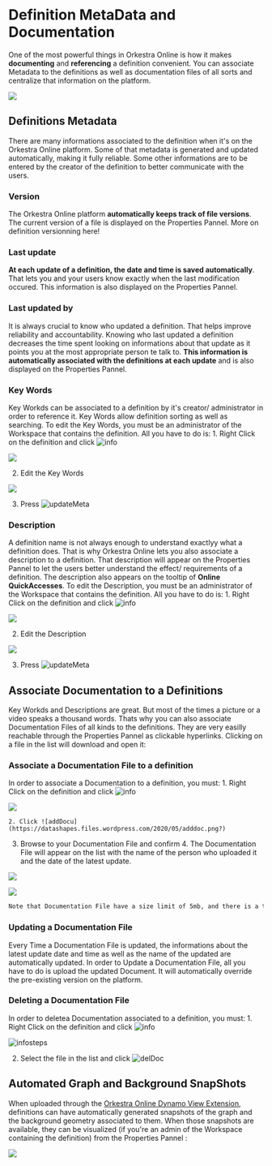 # Definition MetaData and Documentation

One of the most powerful things in Orkestra Online is how it makes **documenting** and **referencing** a definition convenient. You can associate Metadata to the definitions as well as documentation files of all sorts and centralize that information on the platform.

![](https://datashapes.files.wordpress.com/2020/05/meta-and-doc.gif?)

## Definitions Metadata

There are many informations associated to the definition when it's on the Orkestra Online platform. Some of that metadata is generated and updated automatically, making it fully reliable. Some other informations are to be entered by the creator of the definition to better communicate with the users.

### Version

The Orkestra Online platform **automatically keeps track of file versions**. The current version of a file is displayed on the Properties Pannel. More on definition versionning here!

### Last update

**At each update of a definition, the date and time is saved automatically**. That lets you and your users know exactly when the last modification occured. This information is also displayed on the Properties Pannel.

### Last updated by

It is always crucial to know who updated a definition. That helps improve reliability and accountability. Knowing who last updated a definition decreases the time spent looking on informations about that update as it points you at the most appropriate person te talk to. **This information is automatically associated with the definitions at each update** and is also displayed on the Properties Pannel.

### Key Words

Key Workds can be associated to a definition by it's creator/ administrator in order to reference it. Key Words allow definition sorting as well as searching. To edit the Key Words, you must be an administrator of the Workspace that contains the definition. All you have to do is: 1. Right Click on the definition and click ![info](https://datashapes.files.wordpress.com/2020/05/fileinfo.png?)  

![](https://datashapes.files.wordpress.com/2020/05/fileinfosteps.png?)

   2. Edit the Key Words  

![](https://datashapes.files.wordpress.com/2020/05/editkeywords.png?)

   3. Press ![updateMeta](https://datashapes.files.wordpress.com/2020/05/updatemeta.png?)

### Description

A definition name is not always enough to understand exactlyy what a definition does. That is why Orkestra Online lets you also associate a description to a definition. That description will appear on the Properties Pannel to let the users better understand the effect/ requirements of a definition. The description also appears on the tooltip of **Online QuickAccesses**. To edit the Description, you must be an administrator of the Workspace that contains the definition. All you have to do is: 1. Right Click on the definition and click ![info](https://datashapes.files.wordpress.com/2020/05/fileinfo.png?)  

![](https://datashapes.files.wordpress.com/2020/05/fileinfosteps.png?)

   2. Edit the Description  

![](https://datashapes.files.wordpress.com/2020/05/editdesc.png?)

   3. Press ![updateMeta](https://datashapes.files.wordpress.com/2020/05/updatemeta.png?)

## Associate Documentation to a Definitions

Key Workds and Descriptions are great. But most of the times a picture or a video speaks a thousand words. Thats why you can also associate Documentation Files of all kinds to the definitions. They are very easilly reachable through the Properties Pannel as clickable hyperlinks. Clicking on a file in the list will download and open it:

### Associate a Documentation File to a definition

In order to associate a Documentation to a definition, you must: 1. Right Click on the definition and click ![info](https://datashapes.files.wordpress.com/2020/05/fileinfo.png?) 

![](https://datashapes.files.wordpress.com/2020/05/fileinfosteps.png?)

    2. Click ![addDocu](https://datashapes.files.wordpress.com/2020/05/adddoc.png?) 

   3. Browse to your Documentation File and confirm  4. The Documentation File will appear on the list with the name of the person who uploaded it and the date of the latest update. 

![](https://datashapes.files.wordpress.com/2020/05/browsedoc.png?)

![](https://datashapes.files.wordpress.com/2020/05/uploadeddoc.png?)

```diff
Note that Documentation File have a size limit of 5mb, and there is a total of 25mb of Documentation Files per definition
```

### Updating a Documentation File

Every Time a Documentation File is updated, the informations about the latest update date and time as well as the name of the updated are automatically updated. In order to Update a Documentation File, all you have to do is upload the updated Document. It will automatically override the pre-existing version on the platform.

### Deleting a Documentation File

In order to deletea Documentation associated to a definition, you must: 1. Right Click on the definition and click ![info](https://datashapes.files.wordpress.com/2020/05/fileinfo.png?) 

![infosteps](https://datashapes.files.wordpress.com/2020/05/fileinfosteps.png?)

   2. Select the file in the list and click ![delDoc](https://datashapes.files.wordpress.com/2020/05/deldoc.png?)

## Automated Graph and Background SnapShots

When uploaded through the [Orkestra Online Dynamo View Extension](https://github.com/MostafaElAyoubi/Orkestra_Online/wiki/Orkestra-Dynamo-View-Extension-:-Uploading-Definitions), definitions can have automatically generated snapshots of the graph and the background geometry associated to them. When those snapshots are available, they can be visualized \(if you're an admin of the Workspace containing the definition\) from the Properties Pannel : 

![](https://datashapes.files.wordpress.com/2020/05/snaps.gif?)


